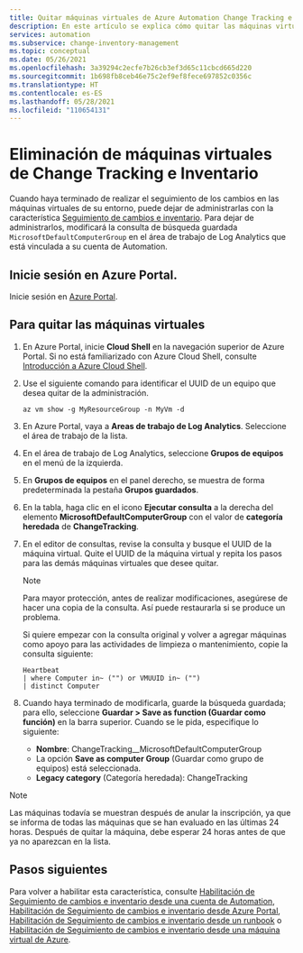```yaml
---
title: Quitar máquinas virtuales de Azure Automation Change Tracking e inventario
description: En este artículo se explica cómo quitar las máquinas virtuales de Change Tracking e inventario.
services: automation
ms.subservice: change-inventory-management
ms.topic: conceptual
ms.date: 05/26/2021
ms.openlocfilehash: 3a39294c2ecfe7b26cb3ef3d65c11cbcd665d220
ms.sourcegitcommit: 1b698fb8ceb46e75c2ef9ef8fece697852c0356c
ms.translationtype: HT
ms.contentlocale: es-ES
ms.lasthandoff: 05/28/2021
ms.locfileid: "110654131"
---
```

# <a name="remove-vms-from-change-tracking-and-inventory"></a>Eliminación de máquinas virtuales de Change Tracking e Inventario

Cuando haya terminado de realizar el seguimiento de los cambios en las máquinas virtuales de su entorno, puede dejar de administrarlas con la característica [Seguimiento de cambios e inventario](overview.md). Para dejar de administrarlos, modificará la consulta de búsqueda guardada `MicrosoftDefaultComputerGroup` en el área de trabajo de Log Analytics que está vinculada a su cuenta de Automation.

## <a name="sign-into-the-azure-portal"></a>Inicie sesión en Azure Portal.

Inicie sesión en [Azure Portal](https://portal.azure.com).

## <a name="to-remove-your-vms"></a>Para quitar las máquinas virtuales

1. En Azure Portal, inicie **Cloud Shell** en la navegación superior de Azure Portal. Si no está familiarizado con Azure Cloud Shell, consulte [Introducción a Azure Cloud Shell](../../cloud-shell/overview.md).

2. Use el siguiente comando para identificar el UUID de un equipo que desea quitar de la administración.

    ```azurecli
    az vm show -g MyResourceGroup -n MyVm -d
    ```

3. En Azure Portal, vaya a **Areas de trabajo de Log Analytics**. Seleccione el área de trabajo de la lista.

4. En el área de trabajo de Log Analytics, seleccione **Grupos de equipos** en el menú de la izquierda.

5. En **Grupos de equipos** en el panel derecho, se muestra de forma predeterminada la pestaña **Grupos guardados**.

6. En la tabla, haga clic en el icono **Ejecutar consulta** a la derecha del elemento **MicrosoftDefaultComputerGroup** con el valor de **categoría heredada** de **ChangeTracking**.

7. En el editor de consultas, revise la consulta y busque el UUID de la máquina virtual. Quite el UUID de la máquina virtual y repita los pasos para las demás máquinas virtuales que desee quitar.

   > [!NOTE]
   > Para mayor protección, antes de realizar modificaciones, asegúrese de hacer una copia de la consulta. Así puede restaurarla si se produce un problema.

   Si quiere empezar con la consulta original y volver a agregar máquinas como apoyo para las actividades de limpieza o mantenimiento, copie la consulta siguiente:

   ```kusto
   Heartbeat
   | where Computer in~ ("") or VMUUID in~ ("")
   | distinct Computer
   ```

8. Cuando haya terminado de modificarla, guarde la búsqueda guardada; para ello, seleccione **Guardar > Save as function (Guardar como función)** en la barra superior. Cuando se le pida, especifique lo siguiente:

    * **Nombre**: ChangeTracking__MicrosoftDefaultComputerGroup
    * La opción **Save as computer Group** (Guardar como grupo de equipos) está seleccionada.
    * **Legacy category** (Categoría heredada): ChangeTracking

>[!NOTE]
>Las máquinas todavía se muestran después de anular la inscripción, ya que se informa de todas las máquinas que se han evaluado en las últimas 24 horas. Después de quitar la máquina, debe esperar 24 horas antes de que ya no aparezcan en la lista.

## <a name="next-steps"></a>Pasos siguientes

Para volver a habilitar esta característica, consulte [Habilitación de Seguimiento de cambios e inventario desde una cuenta de Automation](enable-from-automation-account.md), [Habilitación de Seguimiento de cambios e inventario desde Azure Portal](enable-from-portal.md), [Habilitación de Seguimiento de cambios e inventario desde un runbook](enable-from-runbook.md) o [Habilitación de Seguimiento de cambios e inventario desde una máquina virtual de Azure](enable-from-vm.md).